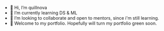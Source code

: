 - 👋 Hi, I’m quillnova
- 🌱 I’m currently learning DS & ML 
- 💞️ I’m looking to collaborate and open to mentors, since i'm still learning.
- 🌟 Welcome to my portfolio. Hopefully will turn my portfolio green soon.

<!---
quillnova/quillnova is a ✨ special ✨ repository because its `README.md` (this file) appears on your GitHub profile.
You can click the Preview link to take a look at your changes.
- 📫 How to reach me 
--->
